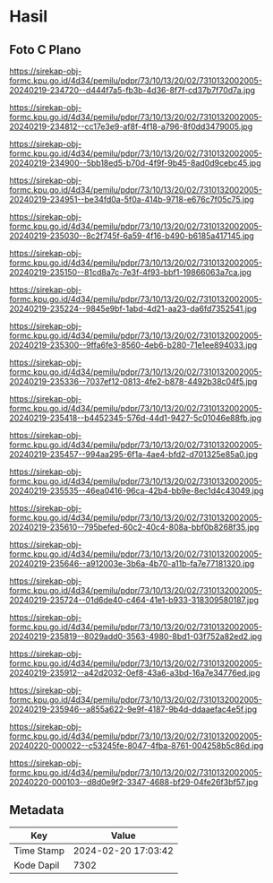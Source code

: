 # Hasil

## Foto C Plano

https://sirekap-obj-formc.kpu.go.id/4d34/pemilu/pdpr/73/10/13/20/02/7310132002005-20240219-234720--d444f7a5-fb3b-4d36-8f7f-cd37b7f70d7a.jpg

https://sirekap-obj-formc.kpu.go.id/4d34/pemilu/pdpr/73/10/13/20/02/7310132002005-20240219-234812--cc17e3e9-af8f-4f18-a796-8f0dd3479005.jpg

https://sirekap-obj-formc.kpu.go.id/4d34/pemilu/pdpr/73/10/13/20/02/7310132002005-20240219-234900--5bb18ed5-b70d-4f9f-9b45-8ad0d9cebc45.jpg

https://sirekap-obj-formc.kpu.go.id/4d34/pemilu/pdpr/73/10/13/20/02/7310132002005-20240219-234951--be34fd0a-5f0a-414b-9718-e676c7f05c75.jpg

https://sirekap-obj-formc.kpu.go.id/4d34/pemilu/pdpr/73/10/13/20/02/7310132002005-20240219-235030--8c2f745f-6a59-4f16-b490-b6185a417145.jpg

https://sirekap-obj-formc.kpu.go.id/4d34/pemilu/pdpr/73/10/13/20/02/7310132002005-20240219-235150--81cd8a7c-7e3f-4f93-bbf1-19866063a7ca.jpg

https://sirekap-obj-formc.kpu.go.id/4d34/pemilu/pdpr/73/10/13/20/02/7310132002005-20240219-235224--9845e9bf-1abd-4d21-aa23-da6fd7352541.jpg

https://sirekap-obj-formc.kpu.go.id/4d34/pemilu/pdpr/73/10/13/20/02/7310132002005-20240219-235300--9ffa6fe3-8560-4eb6-b280-71e1ee894033.jpg

https://sirekap-obj-formc.kpu.go.id/4d34/pemilu/pdpr/73/10/13/20/02/7310132002005-20240219-235336--7037ef12-0813-4fe2-b878-4492b38c04f5.jpg

https://sirekap-obj-formc.kpu.go.id/4d34/pemilu/pdpr/73/10/13/20/02/7310132002005-20240219-235418--b4452345-576d-44d1-9427-5c01046e88fb.jpg

https://sirekap-obj-formc.kpu.go.id/4d34/pemilu/pdpr/73/10/13/20/02/7310132002005-20240219-235457--994aa295-6f1a-4ae4-bfd2-d701325e85a0.jpg

https://sirekap-obj-formc.kpu.go.id/4d34/pemilu/pdpr/73/10/13/20/02/7310132002005-20240219-235535--46ea0416-96ca-42b4-bb9e-8ec1d4c43049.jpg

https://sirekap-obj-formc.kpu.go.id/4d34/pemilu/pdpr/73/10/13/20/02/7310132002005-20240219-235610--795befed-60c2-40c4-808a-bbf0b8268f35.jpg

https://sirekap-obj-formc.kpu.go.id/4d34/pemilu/pdpr/73/10/13/20/02/7310132002005-20240219-235646--a912003e-3b6a-4b70-a11b-fa7e77181320.jpg

https://sirekap-obj-formc.kpu.go.id/4d34/pemilu/pdpr/73/10/13/20/02/7310132002005-20240219-235724--01d6de40-c464-41e1-b933-318309580187.jpg

https://sirekap-obj-formc.kpu.go.id/4d34/pemilu/pdpr/73/10/13/20/02/7310132002005-20240219-235819--8029add0-3563-4980-8bd1-03f752a82ed2.jpg

https://sirekap-obj-formc.kpu.go.id/4d34/pemilu/pdpr/73/10/13/20/02/7310132002005-20240219-235912--a42d2032-0ef8-43a6-a3bd-16a7e34776ed.jpg

https://sirekap-obj-formc.kpu.go.id/4d34/pemilu/pdpr/73/10/13/20/02/7310132002005-20240219-235946--a855a622-9e9f-4187-9b4d-ddaaefac4e5f.jpg

https://sirekap-obj-formc.kpu.go.id/4d34/pemilu/pdpr/73/10/13/20/02/7310132002005-20240220-000022--c53245fe-8047-4fba-8761-004258b5c86d.jpg

https://sirekap-obj-formc.kpu.go.id/4d34/pemilu/pdpr/73/10/13/20/02/7310132002005-20240220-000103--d8d0e9f2-3347-4688-bf29-04fe26f3bf57.jpg


## Metadata

| Key        | Value               |
| ---------- | ------------------- |
| Time Stamp | 2024-02-20 17:03:42 |
| Kode Dapil | 7302                |



